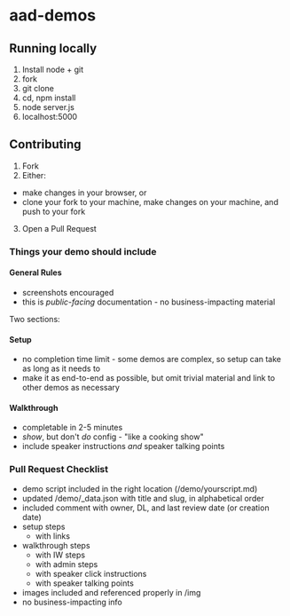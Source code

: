 # aad-demos

## Running locally

1. Install node + git
2. fork
3. git clone
4. cd, npm install
5. node server.js
6. localhost:5000

## Contributing

1. Fork
2. Either:
  - make changes in your browser, or
  - clone your fork to your machine, make changes on your machine, and push to your fork
3. Open a Pull Request

### Things your demo should include

#### General Rules
- screenshots encouraged
- this is *public-facing* documentation - no business-impacting material

Two sections:

#### Setup
- no completion time limit - some demos are complex, so setup can take as long as it needs to
- make it as end-to-end as possible, but omit trivial material and link to other demos as necessary

#### Walkthrough
- completable in 2-5 minutes
- *show*, but don't *do* config - "like a cooking show"
- include speaker instructions *and* speaker talking points

### Pull Request Checklist

- demo script included in the right location (/demo/yourscript.md)
- updated /demo/_data.json with title and slug, in alphabetical order
- included comment with owner, DL, and last review date (or creation date)
- setup steps 
  - with links
- walkthrough steps
  - with IW steps
  - with admin steps
  - with speaker click instructions
  - with speaker talking points
- images included and referenced properly in /img
- no business-impacting info
